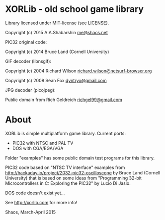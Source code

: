 # XORLib - old school game library

Library licensed under MIT-license (see LICENSE).

Copyright (c) 2015 A.A.Shabarshin <me@shaos.net>

PIC32 original code:

Copyright (c) 2014 Bruce Land (Cornell University)

GIF decoder (libnsgif):

Copyright (c) 2004 Richard Wilson <richard.wilson@netsurf-browser.org>

Copyright (c) 2008 Sean Fox <dyntryx@gmail.com>

JPG decoder (picojpeg):

Public domain from Rich Geldreich <richgel99@gmail.com>

# About

XORLib is simple multiplatform game library. Current ports:
- PIC32 with NTSC and PAL TV
- DOS with CGA/EGA/VGA

Folder "examples" has some public domain test programs for this library.

PIC32 code based on "NTSC TV interface" examples from
http://hackaday.io/project/2032-pic32-oscilloscope
by Bruce Land (Cornell University) that is based on some ideas from
"Programming 32-bit Microcontrollers in C: Exploring the PIC32"
by Lucio Di Jasio.

DOS code doesn't exist yet...

See http://xorlib.com for more info!

Shaos, March-April 2015
